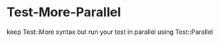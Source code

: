 Test-More-Parallel
==================

keep Test::More syntax but run your test in parallel using Test::Parallel